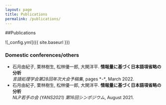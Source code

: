 ```yaml
---
layout: page
title: Publications
permalink: /publications/
---
```

##Publications


![_config.yml]({{ site.baseurl }})

### Domestic conferences/others
- 石月由紀子, 栗林樹生, 松林優一郎, 大関洋平. **情報量に基づく日本語項省略の分析**\
 *言語処理学会第28回年次大会予稿集*, pages \**-\**, March 2022.
- 石月由紀子, 栗林樹生, 松林優一郎, 大関洋平. **情報量に基づく日本語項省略の分析**\
 *NLP若手の会 (YANS2021) 第16回シンポジウム*, August 2021.